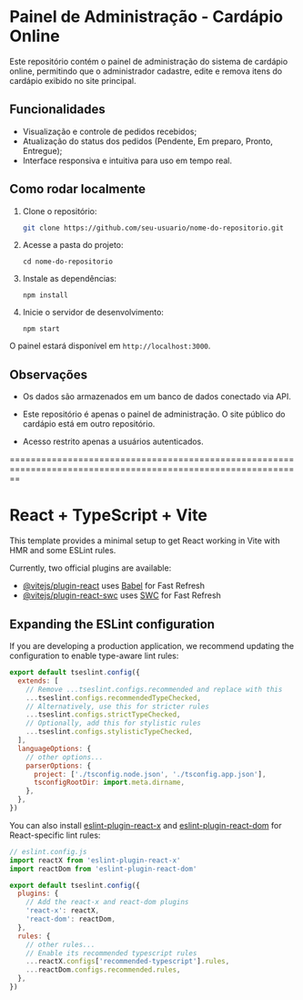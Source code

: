 # Painel de Administração - Cardápio Online

Este repositório contém o painel de administração do sistema de cardápio online, permitindo que o administrador cadastre, edite e remova itens do cardápio exibido no site principal.

## Funcionalidades

- Visualização e controle de pedidos recebidos;
- Atualização do status dos pedidos (Pendente, Em preparo, Pronto, Entregue);
- Interface responsiva e intuitiva para uso em tempo real.

## Como rodar localmente

1. Clone o repositório:
   ```bash
   git clone https://github.com/seu-usuario/nome-do-repositorio.git
   
2. Acesse a pasta do projeto:

    `cd nome-do-repositorio`

3. Instale as dependências:

    `npm install`

4. Inicie o servidor de desenvolvimento:

    `npm start`

O painel estará disponível em `http://localhost:3000`.

## Observações
* Os dados são armazenados em um banco de dados conectado via API.

* Este repositório é apenas o painel de administração. O site público do cardápio está em outro repositório.

* Acesso restrito apenas a usuários autenticados.

==============================================================================================================
# React + TypeScript + Vite

This template provides a minimal setup to get React working in Vite with HMR and some ESLint rules.

Currently, two official plugins are available:

- [@vitejs/plugin-react](https://github.com/vitejs/vite-plugin-react/blob/main/packages/plugin-react/README.md) uses [Babel](https://babeljs.io/) for Fast Refresh
- [@vitejs/plugin-react-swc](https://github.com/vitejs/vite-plugin-react-swc) uses [SWC](https://swc.rs/) for Fast Refresh

## Expanding the ESLint configuration

If you are developing a production application, we recommend updating the configuration to enable type-aware lint rules:

```js
export default tseslint.config({
  extends: [
    // Remove ...tseslint.configs.recommended and replace with this
    ...tseslint.configs.recommendedTypeChecked,
    // Alternatively, use this for stricter rules
    ...tseslint.configs.strictTypeChecked,
    // Optionally, add this for stylistic rules
    ...tseslint.configs.stylisticTypeChecked,
  ],
  languageOptions: {
    // other options...
    parserOptions: {
      project: ['./tsconfig.node.json', './tsconfig.app.json'],
      tsconfigRootDir: import.meta.dirname,
    },
  },
})
```

You can also install [eslint-plugin-react-x](https://github.com/Rel1cx/eslint-react/tree/main/packages/plugins/eslint-plugin-react-x) and [eslint-plugin-react-dom](https://github.com/Rel1cx/eslint-react/tree/main/packages/plugins/eslint-plugin-react-dom) for React-specific lint rules:

```js
// eslint.config.js
import reactX from 'eslint-plugin-react-x'
import reactDom from 'eslint-plugin-react-dom'

export default tseslint.config({
  plugins: {
    // Add the react-x and react-dom plugins
    'react-x': reactX,
    'react-dom': reactDom,
  },
  rules: {
    // other rules...
    // Enable its recommended typescript rules
    ...reactX.configs['recommended-typescript'].rules,
    ...reactDom.configs.recommended.rules,
  },
})
```
